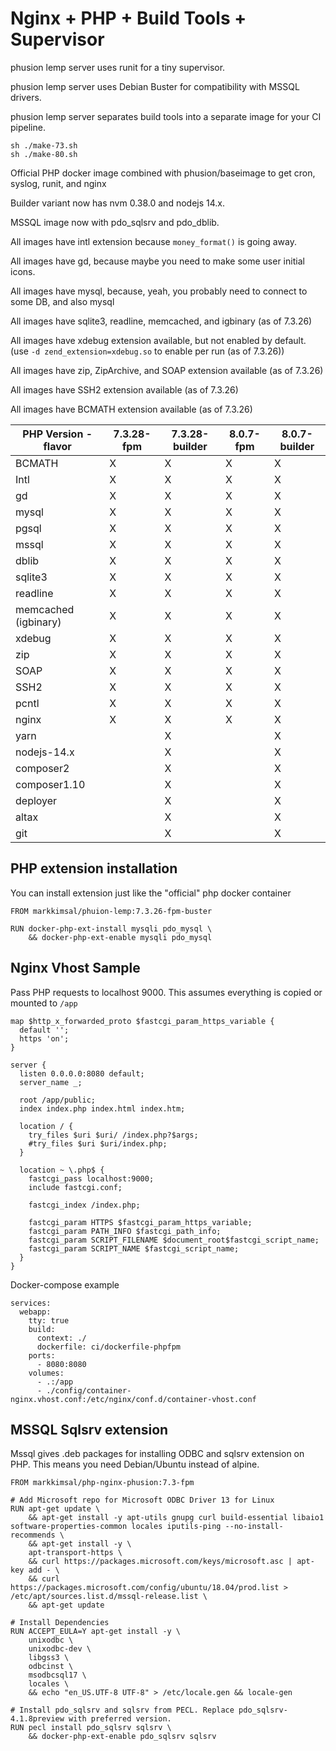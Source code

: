 Nginx + PHP + Build Tools + Supervisor
===
phusion lemp server uses runit for a tiny supervisor.

phusion lemp server uses Debian Buster for compatibility with MSSQL drivers.

phusion lemp server separates build tools into a separate image for your CI pipeline.


```
sh ./make-73.sh
sh ./make-80.sh
```

Official PHP docker image combined with phusion/baseimage to get cron, syslog, runit, and nginx

Builder variant now has nvm 0.38.0 and nodejs 14.x.

MSSQL image now with pdo_sqlsrv and pdo_dblib.

All images have intl extension because `money_format()` is going away.

All images have gd, because maybe you need to make some user initial icons.

All images have mysql, because, yeah, you probably need to connect to some DB, and also mysql

All images have sqlite3, readline, memcached, and igbinary (as of 7.3.26)

All images have xdebug extension available, but not enabled by default.  (use `-d zend_extension=xdebug.so` to enable per run (as of 7.3.26))

All images have zip, ZipArchive, and SOAP extension available (as of 7.3.26)

All images have SSH2 extension available (as of 7.3.26)

All images have BCMATH extension available (as of 7.3.26)

|PHP Version - flavor |  7.3.28-fpm |  7.3.28-builder | 8.0.7-fpm | 8.0.7-builder |
|----------|----------|-----------------|-----|-----|
| BCMATH               | X |  X | X |  X |
| Intl                 | X |  X | X |  X |
| gd                   | X |  X | X |  X |
| mysql                | X |  X | X |  X |
| pgsql                | X |  X | X |  X |
| mssql                | X |  X | X |  X |
| dblib                | X |  X | X |  X |
| sqlite3              | X |  X | X |  X |
| readline             | X |  X | X |  X |
| memcached (igbinary) | X |  X | X |  X |
| xdebug               | X |  X | X |  X |
| zip                  | X |  X | X |  X |
| SOAP                 | X |  X | X |  X |
| SSH2                 | X |  X | X |  X |
| pcntl                | X |  X | X |  X |
| nginx                | X |  X | X |  X |
| yarn                 |   |  X |   |  X |
| nodejs-14.x          |   |  X |   |  X |
| composer2            |   |  X |   |  X |
| composer1.10         |   |  X |   |  X |
| deployer             |   |  X |   |  X |
| altax                |   |  X |   |  X |
| git                  |   |  X |   |  X |

## PHP extension installation

You can install extension just like the "official" php docker container

```
FROM markkimsal/phuion-lemp:7.3.26-fpm-buster

RUN docker-php-ext-install mysqli pdo_mysql \
    && docker-php-ext-enable mysqli pdo_mysql
```


## Nginx Vhost Sample

Pass PHP requests to localhost 9000.  This assumes everything is copied or mounted to `/app`

```
map $http_x_forwarded_proto $fastcgi_param_https_variable {
  default '';
  https 'on';
}

server {
  listen 0.0.0.0:8080 default;
  server_name _;

  root /app/public;
  index index.php index.html index.htm;

  location / {
    try_files $uri $uri/ /index.php?$args;
    #try_files $uri $uri/index.php;
  }

  location ~ \.php$ {
    fastcgi_pass localhost:9000;
    include fastcgi.conf;

    fastcgi_index /index.php;

    fastcgi_param HTTPS $fastcgi_param_https_variable;
    fastcgi_param PATH_INFO $fastcgi_path_info;
    fastcgi_param SCRIPT_FILENAME $document_root$fastcgi_script_name;
    fastcgi_param SCRIPT_NAME $fastcgi_script_name;
  }
}
```

Docker-compose example
```
services:
  webapp:
    tty: true
    build:
      context: ./
      dockerfile: ci/dockerfile-phpfpm
    ports:
      - 8080:8080
    volumes:
      - .:/app
      - ./config/container-nginx.vhost.conf:/etc/nginx/conf.d/container-vhost.conf
```


## MSSQL Sqlsrv extension
Mssql gives .deb packages for installing ODBC and sqlsrv extension on PHP.  This means you need Debian/Ubuntu instead of alpine.
```
FROM markkimsal/php-nginx-phusion:7.3-fpm

# Add Microsoft repo for Microsoft ODBC Driver 13 for Linux
RUN apt-get update \
    && apt-get install -y apt-utils gnupg curl build-essential libaio1 software-properties-common locales iputils-ping --no-install-recommends \
    && apt-get install -y \
    apt-transport-https \
    && curl https://packages.microsoft.com/keys/microsoft.asc | apt-key add - \
    && curl https://packages.microsoft.com/config/ubuntu/18.04/prod.list > /etc/apt/sources.list.d/mssql-release.list \
    && apt-get update

# Install Dependencies
RUN ACCEPT_EULA=Y apt-get install -y \
    unixodbc \
    unixodbc-dev \
    libgss3 \
    odbcinst \
    msodbcsql17 \
    locales \
    && echo "en_US.UTF-8 UTF-8" > /etc/locale.gen && locale-gen

# Install pdo_sqlsrv and sqlsrv from PECL. Replace pdo_sqlsrv-4.1.8preview with preferred version.
RUN pecl install pdo_sqlsrv sqlsrv \
    && docker-php-ext-enable pdo_sqlsrv sqlsrv
```

